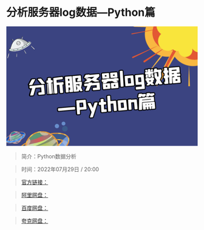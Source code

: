 # 分析服务器log数据—Python篇

![img](../../assets/2b38ab236d09450b96a178e57ab46f8b.png)

> 简介：Python数据分析

> 时间：2022年07月29日 / 20:00

> [官方链接：]()

> [阿里网盘：]()

> [百度网盘：]()

> [夸克网盘：]()
